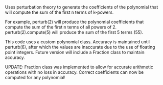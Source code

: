 Uses perturbation theory to generate the coefficients of the polynomial that will compute the sum of the first n terms of k-powers. 

For example, perturb(2) will produce the polynomial coefficients that compute the sum of the first n terms of all powers of 2. perturb(2).compute(5) will produce the sum of the first 5 terms (55).

This code uses a custom polynomial class. Accuracy is maintained until perturb(6), after which the values are inaccurate due to the use of floating point integers. Future version will include a Fraction class to maintain accuracy.

UPDATE:
Fraction class was implemented to allow for accurate arithmetic operations with no loss in accuracy. Correct coefficients can now be computed for any polynomial!
